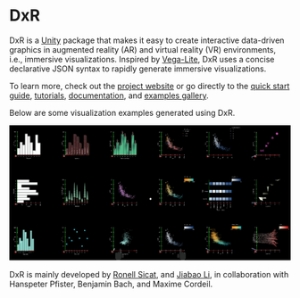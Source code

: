 # DxR
DxR is a [Unity](https://unity3d.com/unity) package that makes it easy to create interactive data-driven graphics in augmented reality (AR) and virtual reality (VR) environments, i.e., immersive visualizations. Inspired by [Vega-Lite](https://vega.github.io/vega-lite/), DxR uses a concise declarative JSON syntax to rapidly generate immersive visualizations.

To learn more, check out the [project website](https://ronellsicat.github.io/DxR) or go directly to the [quick start guide](https://ronellsicat.github.io/DxR/site/tutorials/quickstart.html), [tutorials](https://ronellsicat.github.io/DxR/site/tutorials.html), [documentation](https://ronellsicat.github.io/DxR/site/documentation.html), and [examples gallery](https://ronellsicat.github.io/DxR/site/examples.html).

Below are some visualization examples generated using DxR.

<img src="docs/assets/img/gallery_overview.png">

DxR is mainly developed by [Ronell Sicat](www.ronellsicat.com), and [Jiabao Li](https://www.jiabaoli.org/), in collaboration with Hanspeter Pfister, Benjamin Bach, and Maxime Cordeil.
